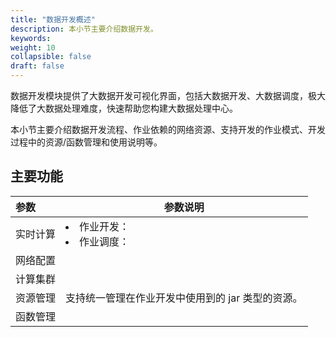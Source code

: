 ```yaml
---
title: "数据开发概述"
description: 本小节主要介绍数据开发。 
keywords: 
weight: 10
collapsible: false
draft: false
---
```


数据开发模块提供了大数据开发可视化界面，包括大数据开发、大数据调度，极大降低了大数据处理难度，快速帮助您构建大数据处理中心。

本小节主要介绍数据开发流程、作业依赖的网络资源、支持开发的作业模式、开发过程中的资源/函数管理和使用说明等。

## 主要功能

| 参数           | 参数说明                                                     |
| :------------- | ---------------------------------------------------------- |
| 实时计算     | <li>作业开发：<li>作业调度：   |
| 网络配置     |                             |
| 计算集群     |                          |
| 资源管理     | 支持统一管理在作业开发中使用到的 jar 类型的资源。                         |
| 函数管理     |                          |

